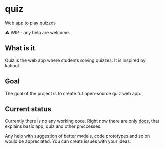 # quiz

Web app to play quizzes

:warning: WIP - any help are welcome.

## What is it

Quiz is the web app where students solving quizzes. It is inspired by kahoot.

## Goal

The goal of the project is to create full open-source quiz web app.

## Current status

Currently there is no any working code. Right now there are only [docs](docs),
that explains basic app, quiz and other proccesses.

Any help with suggestion of better models, code prototypes and so on would be
appreciated. You can create issues with your ideas.
